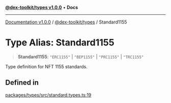[**@dex-toolkit/types v1.0.0**](../README.md) • **Docs**

***

[Documentation v1.0.0](../../../packages.md) / [@dex-toolkit/types](../README.md) / Standard1155

# Type Alias: Standard1155

> **Standard1155**: `"ERC1155"` \| `"BEP1155"` \| `"PRC1155"` \| `"TRC1155"`

Type definition for NFT 1155 standards.

## Defined in

[packages/types/src/standard.types.ts:19](https://github.com/niZmosis/dex-toolkit/blob/3d8b41b44787b30fbea5de3ab4737662ffb61bc8/packages/types/src/standard.types.ts#L19)
